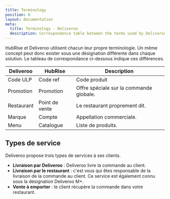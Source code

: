 ```yaml
---
title: Terminology
position: 6
layout: documentation
meta:
  title: Terminology - Deliveroo
  description: Correspondence table between the terms used by Deliveroo and those used by HubRise.
---
```


HubRise et Deliveroo utilisent chacun leur propre terminologie. Un même concept peut donc exister sous une désignation différente dans chaque solution. Le tableau de correspondance ci-dessous indique ces différences.

| Deliveroo  | HubRise  | Description                         |
| ---------- | -------- | ----------------------------------- |
| Code ULP   | Code ref | Code produit                       |
| Promotion   | Promotion | Offre spéciale sur la commande globale. |
| Restaurant | Point de vente | Le restaurant proprement dit.              |
| Marque      | Compte  | Appellation commerciale.                     |
| Menu       | Catalogue  | Liste de produits.                   |

## Types de service

Deliveroo propose trois types de services à ses clients.

- **Livraison par Deliveroo** : Deliveroo livre la commande au client.
- **Livraison par le restaurant** : c'est vous qui êtes responsable de la livraison de la commande au client. Ce service est également connu sous la désignation Deliveroo M+.
- **Vente à emporter** : le client récupère la commande dans votre restaurant.
